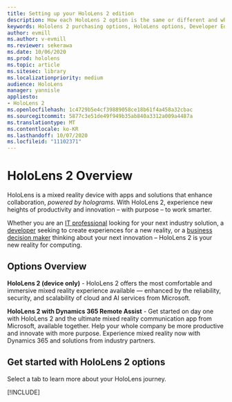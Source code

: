 ```yaml
---
title: Setting up your HoloLens 2 edition
description: How each HoloLens 2 option is the same or different and what to do after getting one.
keywords: Hololens 2 purchasing options, HoloLens options, Developer Edition
author: evmill
ms.author: v-evmill
ms.reviewer: sekerawa
ms.date: 10/06/2020
ms.prod: hololens
ms.topic: article
ms.sitesec: library
ms.localizationpriority: medium
audience: HoloLens
manager: yannisle
appliesto:
- HoloLens 2
ms.openlocfilehash: 1c4729b5e4cf39889058ce18b61f4a458a32cbac
ms.sourcegitcommit: 5877c3e51de49f949b35ab840a3312a009a4487a
ms.translationtype: MT
ms.contentlocale: ko-KR
ms.lasthandoff: 10/07/2020
ms.locfileid: "11102371"
---
```

# HoloLens 2 Overview

HoloLens is a mixed reality device with apps and solutions that enhance collaboration, *powered by holograms*. With HoloLens 2, experience new heights of productivity and innovation – with purpose – to work smarter.

Whether you are an [IT professional](https://www.microsoft.com/hololens/apps) looking for your next industry solution, a [developer](https://www.microsoft.com/hololens/developers) seeking to create experiences for a new reality, or a [business decision maker](https://www.microsoft.com/hololens/apps) thinking about your next innovation – HoloLens 2 is your new reality for computing. 

## Options Overview

**HoloLens 2 (device only)** - HoloLens 2 offers the most comfortable and immersive mixed reality experience available — enhanced by the reliability, security, and scalability of cloud and AI services from Microsoft.

**HoloLens 2 with Dynamics 365 Remote Assist** - Get started on day one with HoloLens 2 and the ultimate mixed reality communication app from Microsoft, available together. Help your whole company be more productive and innovate with more purpose. Experience mixed reality now with Dynamics 365 and solutions from industry partners.

## Get started with HoloLens 2 options
Select a tab to learn more about your HoloLens journey. 

[!INCLUDE[](includes/options-overview.md)]

